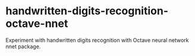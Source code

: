 # handwritten-digits-recognition-octave-nnet
Experiment with handwritten digits recognition with Octave neural network nnet package.
